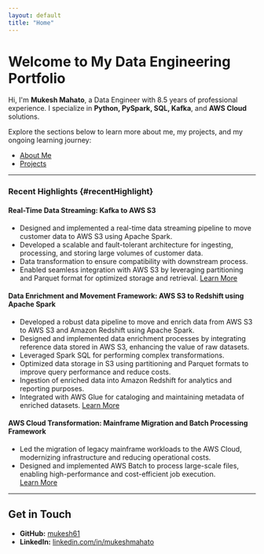 ```yaml
---
layout: default
title: "Home"
---
```


# Welcome to My Data Engineering Portfolio

Hi, I'm **Mukesh Mahato**, a Data Engineer with 8.5 years of professional experience. I specialize in **Python, PySpark, SQL, Kafka**, and **AWS Cloud** solutions.  

Explore the sections below to learn more about me, my projects, and my ongoing learning journey:

- [About Me](/about/)
- [Projects](/projects/)

---

### Recent Highlights {#recentHighlight}

#### **Real-Time Data Streaming: Kafka to AWS S3**
- Designed and implemented a real-time data streaming pipeline to move customer data to AWS S3 using Apache Spark. 
- Developed a scalable and fault-tolerant architecture for ingesting, processing, and storing large volumes of customer data.
- Data transformation to ensure compatibility with downstream process.
- Enabled seamless integration with AWS S3 by leveraging partitioning and Parquet format for optimized storage and retrieval. 
[Learn More](/projects/)

#### **Data Enrichment and Movement Framework: AWS S3 to Redshift using Apache Spark**
- Developed a robust data pipeline to move and enrich data from AWS S3 to AWS S3 and Amazon Redshift using Apache Spark.
- Designed and implemented data enrichment processes by integrating reference data stored in AWS S3, enhancing the value of raw datasets.
- Leveraged Spark SQL for performing complex transformations.
- Optimized data storage in S3 using partitioning and Parquet formats to improve query performance and reduce costs.
- Ingestion of enriched data into Amazon Redshift for analytics and reporting purposes.
- Integrated with AWS Glue for cataloging and maintaining metadata of enriched datasets. 
[Learn More](/projects/)

#### **AWS Cloud Transformation: Mainframe Migration and Batch Processing Framework**
- Led the migration of legacy mainframe workloads to the AWS Cloud, modernizing infrastructure and reducing operational costs.
- Designed and implemented AWS Batch to process large-scale files, enabling high-performance and cost-efficient job execution.  
[Learn More](/projects/)

---

## Get in Touch

- **GitHub:** [mukesh61](https://github.com/mukesh61)  
- **LinkedIn:** [linkedin.com/in/mukeshmahato](https://linkedin.com/in/mukeshmahato)  
